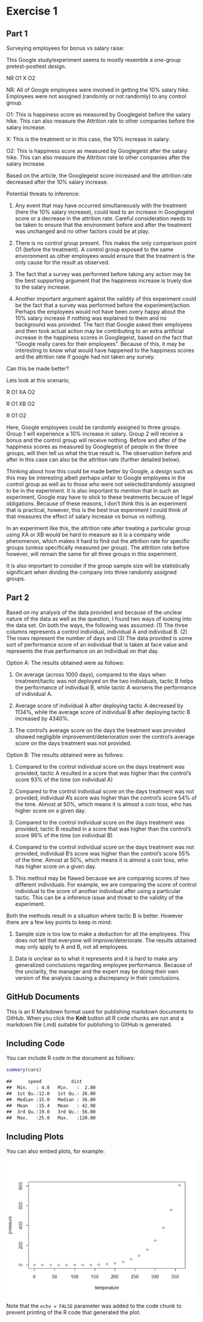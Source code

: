 Exercise 1
================

## Part 1

Surveying employees for bonus vs salary raise:

This Google study/experiment seems to mostly resemble a one-group
pretest-posttest design.

NR O1 X O2

NR: All of Google employees were involved in getting the 10% salary
hike. Employees were not assigned (randomly or not randomly) to any
control group.

O1: This is happiness score as measured by Googlegeist before the salary
hike. This can also measure the Attrition rate to other companies before
the salary increase.

X: This is the treatment or in this case, the 10% increase in salary.

O2: This is happiness score as measured by Googlegeist after the salary
hike. This can also measure the Attrition rate to other companies after
the salary increase.

Based on the article, the Googlegeist score increased and the attrition
rate decreased after the 10% salary increase.

Potential threats to inference:

1)  Any event that may have occurred simultaneously with the treatment
    (here the 10% salary increase), could lead to an increase in
    Googlegeist score or a decrease in the attrition rate. Careful
    consideration needs to be taken to ensure that the environment
    before and after the treatment was unchanged and no other factors
    could be at play.

2)  There is no control group present. This makes the only comparison
    point O1 (before the treatment). A control group exposed to the same
    envoronment as other employees would ensure that the treatment is
    the only cause for the result as observed.

3)  The fact that a survey was performed before taking any action may be
    the best supporting argument that the happiness increase is truely
    due to the salary increase.

4)  Another important argument against the validity of this experiment
    could be the fact that a survey was performed before the
    experiment/action. Perhaps the employees would not have been overy
    happy about the 10% salary increase if nothing was explained to them
    and no background was provided. The fact that Google asked their
    employees and then took actual action may be contributing to an
    extra artificial increase in the happiness scores in Googlegeist,
    based on the fact that “Google really cares for their employees”.
    Because of this, it may be interesting to know what would have
    happened to the happiness scores and the attrition rate if google
    had not taken any survey.

Can this be made better?

Lets look at this scenario,

R O1 XA O2

R O1 XB O2

R O1 O2

Here, Google employees could be randomly assigned to three groups. Group
1 will experience a 10% increase in salary. Group 2 will receive a bonus
and the control group will receive nothing. Before and after of the
happiness scores as measured by Googlegeist of people in the three
groups, will then tell us what the true result is. The observation
before and after in this case can also be the attrition rate (further
detailed below).

Thinking about how this could be made better by Google, a design such as
this may be interesting albeit perhaps unfair to Google employees in the
control group as well as to those who were not selected/randomly
assigned to be in the experiment. It is also important to mention that
in such an experiment, Google may have to stick to these treatments
because of legal obligations. Because of these reasons, I don’t think
this is an experiment that is practical, however, this is the best true
experiment I could think of that measures the effect of salary increase
vs bonus vs nothing.

In an experiment like this, the attrition rate after treating a
particular group using XA or XB would be hard to measure as it is a
company wide phenomenon, which makes it hard to find out the attrition
rate for specific groups (unless specifically measured per group). The
attrition rate before however, will remain the same for all three groups
in this experiment.

It is also important to consider if the group sample size will be
statistically significant when dividing the company into three randomly
assigned groups.

## Part 2

Based on my analysis of the data provided and because of the unclear
nature of the data as well as the question, I found two ways of looking
into the data set. On both the ways, the following was assumed: (1) The
three columns represents a control individual, individual A and
individual B. (2) The rows represent the number of days and (3) The data
provided is some sort of performance score of an individual that is
taken at face value and represents the true performance on an individual
on that day.

Option A: The results obtained were as follows:

1)  On average (across 1000 days), compared to the days when
    treatment/tactic was not deployed on the two individuals, tactic B
    helps the performance of individual B, while tactic A worsens the
    performance of individual A.

2)  Average score of individual A after deploying tactic A decreased by
    1134%, while the average score of individual B after deploying
    tactic B increased by 4340%.

3)  The control’s average score on the days the treatment was provided
    showed negligible improvement/deterioration over the control’s
    average score on the days treatment was not provided.

Option B: The results obtained were as follows:

1)  Compared to the control individual score on the days treatment was
    provided, tactic A resulted in a score that was higher than the
    control’s score 93% of the time (on individual A)

2)  Compared to the control individual score on the days treatment was
    not provided, individual A’s score was higher than the control’s
    score 54% of the time. Almost at 50%, which means it is almost a
    coin toss, who has higher score on a given day.

3)  Compared to the control individual score on the days treatment was
    provided, tactic B resulted in a score that was higher than the
    control’s score 96% of the time (on individual B)

4)  Compared to the control individual score on the days treatment was
    not provided, individual B’s score was higher than the control’s
    score 55% of the time. Almost at 50%, which means it is almost a
    coin toss, who has higher score on a given day.

5)  This method may be flawed because we are comparing scores of two
    different individuals. For example, we are comparing the score of
    control individual to the score of another individual after using a
    particular tactic. This can be a inference issue and threat to the
    validity of the experiment.

Both the methods result in a situation where tactic B is better. However
there are a few key points to keep in mind:

1)  Sample size is too low to make a deduction for all the employees.
    This does not tell that everyone will improve/deteriorate. The
    results obtained may only apply to A and B, not all employees.

2)  Data is unclear as to what it represents and it is hard to make any
    generalized conclusions regarding employee performance. Because of
    the unclarity, the manager and the expert may be doing their own
    version of the analysis causing a discrepancy in their conclusions.

## GitHub Documents

This is an R Markdown format used for publishing markdown documents to
GitHub. When you click the **Knit** button all R code chunks are run and
a markdown file (.md) suitable for publishing to GitHub is generated.

## Including Code

You can include R code in the document as follows:

``` r
summary(cars)
```

    ##      speed           dist       
    ##  Min.   : 4.0   Min.   :  2.00  
    ##  1st Qu.:12.0   1st Qu.: 26.00  
    ##  Median :15.0   Median : 36.00  
    ##  Mean   :15.4   Mean   : 42.98  
    ##  3rd Qu.:19.0   3rd Qu.: 56.00  
    ##  Max.   :25.0   Max.   :120.00

## Including Plots

You can also embed plots, for example:

![](Exercise-1_files/figure-gfm/pressure-1.png)<!-- -->

Note that the `echo = FALSE` parameter was added to the code chunk to
prevent printing of the R code that generated the plot.
